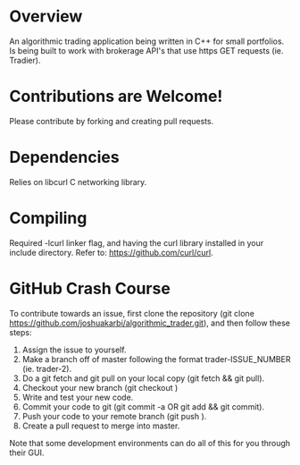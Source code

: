 # Overview
An algorithmic trading application being written in C++ for small portfolios.
Is being built to work with brokerage API's that use https GET requests (ie. Tradier).

# Contributions are Welcome!
Please contribute by forking and creating pull requests.

# Dependencies
Relies on libcurl C networking library.

# Compiling
Required -lcurl linker flag, and having the curl library installed in your include directory.
Refer to: https://github.com/curl/curl.

# GitHub Crash Course
To contribute towards an issue, first clone the repository (git clone https://github.com/joshuakarbi/algorithmic_trader.git), and then follow these steps:
  
  1. Assign the issue to yourself.
  2. Make a branch off of master following the format trader-ISSUE_NUMBER (ie. trader-2).
  3. Do a git fetch and git pull on your local copy (git fetch && git pull).
  4. Checkout your new branch (git checkout <branch name>)
  5. Write and test your new code.
  6. Commit your code to git (git commit -a OR git add <changed file> && git commit).
  7. Push your code to your remote branch (git push <branch name>).
  8. Create a pull request to merge <branch name> into master.
  
Note that some development environments can do all of this for you through their GUI.
